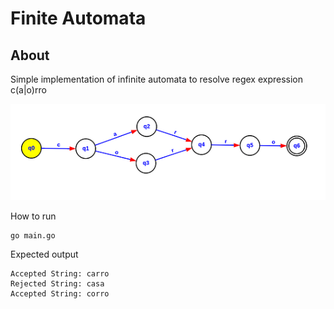 # Finite Automata



## About

Simple implementation of infinite automata to resolve regex expression c(a|o)rro

<img src="imgs/automata.png" style="zoom: 150%;" />


How to run 

```golang
go main.go
```

Expected output

```golang
Accepted String: carro 
Rejected String: casa
Accepted String: corro
```



